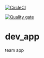 [![CircleCI](https://dl.circleci.com/status-badge/img/gh/almostprogrammer1/dev_app/tree/main.svg?style=svg)](https://dl.circleci.com/status-badge/redirect/gh/almostprogrammer1/dev_app/tree/main)

[![Quality gate](https://sonarcloud.io/api/project_badges/quality_gate?project=almostprogrammer1_dev_app)](https://sonarcloud.io/summary/new_code?id=almostprogrammer1_dev_app)
# dev_app
team app
